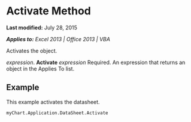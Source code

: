 
# Activate Method

 **Last modified:** July 28, 2015

 _**Applies to:** Excel 2013 | Office 2013 | VBA_

Activates the object.

 _expression_. **Activate**
 _expression_ Required. An expression that returns an object in the Applies To list.

## Example

This example activates the datasheet.


```
myChart.Application.DataSheet.Activate
```

